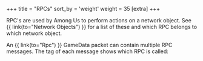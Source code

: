 +++
title = "RPCs"
sort_by = 'weight'
weight = 35
[extra]
+++

RPC's are used by Among Us to perform actions on a network object. See {{ link(to="Network Objects") }} for a list of these and which RPC belongs to which network object.

An {{ link(to="Rpc") }} GameData packet can contain multiple RPC messages. The tag of each message shows which RPC is called:
